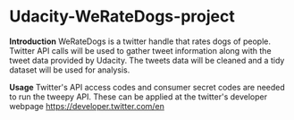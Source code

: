 # Udacity-WeRateDogs-project
**Introduction**
WeRateDogs is a twitter handle that rates dogs of people. Twitter API calls will be used to gather tweet information along with the tweet data provided by Udacity. The tweets data will be cleaned and a tidy dataset will be used for analysis.

**Usage**
Twitter's API access codes and consumer secret codes are needed to run the tweepy API. These can be applied at the twitter's developer webpage https://developer.twitter.com/en
